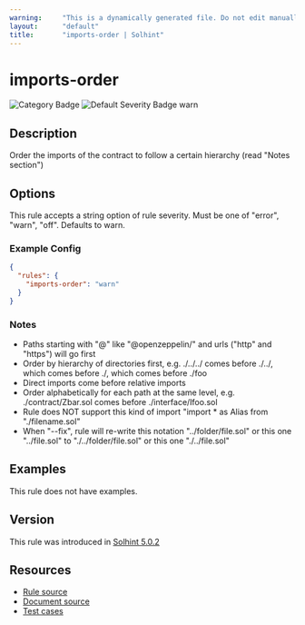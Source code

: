 ```yaml
---
warning:     "This is a dynamically generated file. Do not edit manually."
layout:      "default"
title:       "imports-order | Solhint"
---
```


# imports-order
![Category Badge](https://img.shields.io/badge/-Style%20Guide%20Rules-informational)
![Default Severity Badge warn](https://img.shields.io/badge/Default%20Severity-warn-yellow)

## Description
Order the imports of the contract to follow a certain hierarchy (read "Notes section")

## Options
This rule accepts a string option of rule severity. Must be one of "error", "warn", "off". Defaults to warn.

### Example Config
```json
{
  "rules": {
    "imports-order": "warn"
  }
}
```

### Notes
- Paths starting with "@" like "@openzeppelin/" and urls ("http" and "https") will go first
- Order by hierarchy of directories first, e.g. ./../../ comes before ./../, which comes before ./, which comes before ./foo
- Direct imports come before relative imports
- Order alphabetically for each path at the same level, e.g. ./contract/Zbar.sol comes before ./interface/Ifoo.sol
- Rule does NOT support this kind of import "import * as Alias from "./filename.sol"
- When "--fix",  rule will re-write this notation "../folder/file.sol" or this one "../file.sol" to "./../folder/file.sol" or this one "./../file.sol"

## Examples
This rule does not have examples.

## Version
This rule was introduced in [Solhint 5.0.2](https://github.com/protofire/solhint/blob/v5.0.2)

## Resources
- [Rule source](https://github.com/protofire/solhint/blob/master/lib/rules/naming/imports-order.js)
- [Document source](https://github.com/protofire/solhint/blob/master/docs/rules/naming/imports-order.md)
- [Test cases](https://github.com/protofire/solhint/blob/master/test/rules/naming/imports-order.js)
